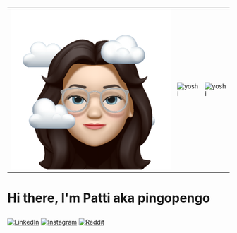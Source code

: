 
<table>
  <tr>
    <td>
      <img src="HappyPlaceSticker.PNG" alt="image1">
    </td>
    <td>
      <img src="https://media.giphy.com/media/QzmG5IUWtuZxQTeRfm/giphy.gif" alt="yoshi">
    </td>
    <td>
      <img src="SpotEcke.png" alt="yoshi">
    </td>
  </tr>
</table>


# Hi there, I'm Patti aka pingopengo
##

<a href="https://www.linkedin.com/in/patricia-vernau-a71b4b228/" target="_blank">
    <img src="https://img.shields.io/badge/-LinkedIn-0077B5?style=flat&logo=Linkedin&logoColor=white" alt="LinkedIn"></a>
<a href="https://www.instagram.com/pingopengo/" target="_blank">
    <img src="https://img.shields.io/badge/-Instagram-E4405F?style=flat&logo=Instagram&logoColor=white" alt="Instagram"></a>
<a href="https://www.reddit.com/user/pingopengo" target="_blank">
    <img src="https://img.shields.io/badge/-Reddit-FF4500?style=flat&logo=Reddit&logoColor=white" alt="Reddit"></a> 
